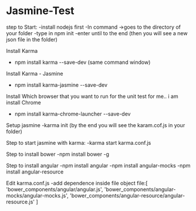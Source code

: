 # Jasmine-Test
step to Start:
-install nodejs first
-In command ->goes to the directory of your folder
-type in npm init
-enter until to the end (then you will see a new json file in the folder)

Install Karma
- npm install karma --save-dev  (same command window)

Install Karma - Jasmine
- npm install karma-jasmine --save-dev

Install Which browser that you want to run for the unit test
for me.. i am install Chrome
- npm install karma-chrome-launcher --save-dev

Setup jasmine
-karma init
(by the end you will see the karam.cof.js in your folder)

Step to start jasmine with karma:
-karma start karma.conf.js

Step to install bower
-npm install bower -g

Step to install angular
-npm install angular
-npm install angular-mocks
-npm install angular-resource

Edit karma.conf.js
-add dependence inside file object
file:[
    'bower_components/angular/angular.js',
    'bower_components/angular-mocks/angular-mocks.js',
    'bower_components/angular-resource/angular-resource.js'
]

